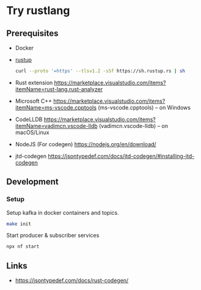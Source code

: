 # Try rustlang

## Prerequisites

- Docker
- [rustup](https://rustup.rs/)

  ```bash
  curl --proto '=https' --tlsv1.2 -sSf https://sh.rustup.rs | sh
  ```

- Rust extension <https://marketplace.visualstudio.com/items?itemName=rust-lang.rust-analyzer>
- Microsoft C++ <https://marketplace.visualstudio.com/items?itemName=ms-vscode.cpptools> (ms-vscode.cpptools) – on Windows
- CodeLLDB <https://marketplace.visualstudio.com/items?itemName=vadimcn.vscode-lldb> (vadimcn.vscode-lldb) – on macOS/Linux
- NodeJS (For codegen) <https://nodejs.org/en/download/>
- jtd-codegen <https://jsontypedef.com/docs/jtd-codegen/#installing-jtd-codegen>

## Development

### Setup

Setup kafka in docker containers and topics.

```bash
make init
```

Start producer & subscriber services

```bash
npx nf start
```

## Links

- <https://jsontypedef.com/docs/rust-codegen/>
